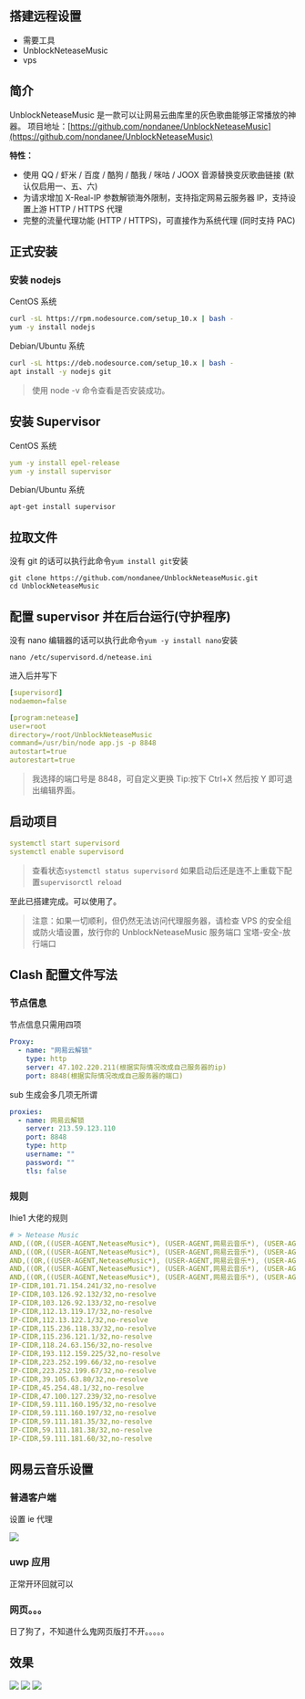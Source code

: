 

## 搭建远程设置

- 需要工具
- UnblockNeteaseMusic
- vps

## 简介

UnblockNeteaseMusic 是一款可以让网易云曲库里的灰色歌曲能够正常播放的神器。
项目地址：[https://github.com/nondanee/UnblockNeteaseMusic](https://github.com/nondanee/UnblockNeteaseMusic)

**特性：**

- 使用 QQ / 虾米 / 百度 / 酷狗 / 酷我 / 咪咕 / JOOX 音源替换变灰歌曲链接 (默认仅启用一、五、六)
- 为请求增加 X-Real-IP 参数解锁海外限制，支持指定网易云服务器 IP，支持设置上游 HTTP / HTTPS 代理
- 完整的流量代理功能 (HTTP / HTTPS)，可直接作为系统代理 (同时支持 PAC)

## 正式安装

### 安装 nodejs

CentOS 系统

``` bash
curl -sL https://rpm.nodesource.com/setup_10.x | bash -
yum -y install nodejs
```

Debian/Ubuntu 系统

``` bash
curl -sL https://deb.nodesource.com/setup_10.x | bash -
apt install -y nodejs git
```

> 使用 node -v 命令查看是否安装成功。

## 安装 Supervisor

CentOS 系统

``` yaml
yum -y install epel-release
yum -y install supervisor
```

Debian/Ubuntu 系统

```
apt-get install supervisor
```

## 拉取文件

没有 git 的话可以执行此命令`yum install git`安装

```git
git clone https://github.com/nondanee/UnblockNeteaseMusic.git
cd UnblockNeteaseMusic
```

## 配置 supervisor 并在后台运行(守护程序)

没有 nano 编辑器的话可以执行此命令`yum -y install nano`安装

```nano
nano /etc/supervisord.d/netease.ini
```

进入后并写下

``` yaml
[supervisord]
nodaemon=false

[program:netease]
user=root
directory=/root/UnblockNeteaseMusic
command=/usr/bin/node app.js -p 8848
autostart=true
autorestart=true
```

> 我选择的端口号是 8848，可自定义更换
> Tip:按下 Ctrl+X 然后按 Y 即可退出编辑界面。

## 启动项目

``` yaml
systemctl start supervisord
systemctl enable supervisord
```

> 查看状态`systemctl status supervisord`
> 如果启动后还是连不上重载下配置`supervisorctl reload`

至此已搭建完成。可以使用了。

> 注意：如果一切顺利，但仍然无法访问代理服务器，请检查 VPS 的安全组或防火墙设置，放行你的 UnblockNeteaseMusic 服务端口
> 宝塔-安全-放行端口

## Clash 配置文件写法

### 节点信息

节点信息只需用四项

``` yaml
Proxy:
  - name: "网易云解锁"
    type: http
    server: 47.102.220.211(根据实际情况改成自己服务器的ip)
    port: 8848(根据实际情况改成自己服务器的端口)
```

sub 生成会多几项无所谓

``` yaml
proxies:
  - name: 网易云解锁
    server: 213.59.123.110
    port: 8848
    type: http
    username: ""
    password: ""
    tls: false
```

### 规则

lhie1 大佬的规则

``` yaml
# > Netease Music
AND,((OR,((USER-AGENT,NeteaseMusic*), (USER-AGENT,网易云音乐*), (USER-AGENT,%E7%BD%91%E6%98%93%E4%BA%91%E9%9F%B3%E4%B9%90*), (USER-AGENT,neteasemusic*))), (DOMAIN,apm.music.163.com))
AND,((OR,((USER-AGENT,NeteaseMusic*), (USER-AGENT,网易云音乐*), (USER-AGENT,%E7%BD%91%E6%98%93%E4%BA%91%E9%9F%B3%E4%B9%90*), (USER-AGENT,neteasemusic*))), (DOMAIN,apm3.music.163.com))
AND,((OR,((USER-AGENT,NeteaseMusic*), (USER-AGENT,网易云音乐*), (USER-AGENT,%E7%BD%91%E6%98%93%E4%BA%91%E9%9F%B3%E4%B9%90*), (USER-AGENT,neteasemusic*))), (DOMAIN,interface.music.163.com))
AND,((OR,((USER-AGENT,NeteaseMusic*), (USER-AGENT,网易云音乐*), (USER-AGENT,%E7%BD%91%E6%98%93%E4%BA%91%E9%9F%B3%E4%B9%90*), (USER-AGENT,neteasemusic*))), (DOMAIN,interface3.music.163.com))
AND,((OR,((USER-AGENT,NeteaseMusic*), (USER-AGENT,网易云音乐*), (USER-AGENT,%E7%BD%91%E6%98%93%E4%BA%91%E9%9F%B3%E4%B9%90*), (USER-AGENT,neteasemusic*))), (DOMAIN,music.163.com))
IP-CIDR,101.71.154.241/32,no-resolve
IP-CIDR,103.126.92.132/32,no-resolve
IP-CIDR,103.126.92.133/32,no-resolve
IP-CIDR,112.13.119.17/32,no-resolve
IP-CIDR,112.13.122.1/32,no-resolve
IP-CIDR,115.236.118.33/32,no-resolve
IP-CIDR,115.236.121.1/32,no-resolve
IP-CIDR,118.24.63.156/32,no-resolve
IP-CIDR,193.112.159.225/32,no-resolve
IP-CIDR,223.252.199.66/32,no-resolve
IP-CIDR,223.252.199.67/32,no-resolve
IP-CIDR,39.105.63.80/32,no-resolve
IP-CIDR,45.254.48.1/32,no-resolve
IP-CIDR,47.100.127.239/32,no-resolve
IP-CIDR,59.111.160.195/32,no-resolve
IP-CIDR,59.111.160.197/32,no-resolve
IP-CIDR,59.111.181.35/32,no-resolve
IP-CIDR,59.111.181.38/32,no-resolve
IP-CIDR,59.111.181.60/32,no-resolve
```

## 网易云音乐设置

### 普通客户端

设置 ie 代理

![](https://cdn.jsdelivr.net/gh/tianzhenwuxie01/gitpicgo/img/20200418214318.png)

### uwp 应用

正常开环回就可以

### 网页。。。

日了狗了，不知道什么鬼网页版打不开。。。。。

## 效果

![](https://cdn.jsdelivr.net/gh/tianzhenwuxie01/gitpicgo/img/20200418214950.png)
![](https://cdn.jsdelivr.net/gh/tianzhenwuxie01/gitpicgo/img/20200418215004.png)
![](https://cdn.jsdelivr.net/gh/tianzhenwuxie01/gitpicgo/img/20200418215028.png)
